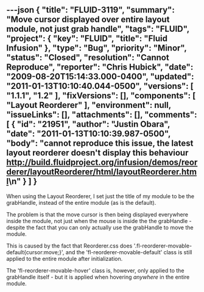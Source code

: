 ---json
{
  "title": "FLUID-3119",
  "summary": "Move cursor displayed over entire layout module, not just grab handle",
  "tags": "FLUID",
  "project": {
    "key": "FLUID",
    "title": "Fluid Infusion"
  },
  "type": "Bug",
  "priority": "Minor",
  "status": "Closed",
  "resolution": "Cannot Reproduce",
  "reporter": "Chris Hubick",
  "date": "2009-08-20T15:14:33.000-0400",
  "updated": "2011-01-13T10:10:40.044-0500",
  "versions": [
    "1.1.1",
    "1.2"
  ],
  "fixVersions": [],
  "components": [
    "Layout Reorderer"
  ],
  "environment": null,
  "issueLinks": [],
  "attachments": [],
  "comments": [
    {
      "id": "21951",
      "author": "Justin Obara",
      "date": "2011-01-13T10:10:39.987-0500",
      "body": "cannot reproduce this issue, the latest layout reorderer doesn't display this behaviour <http://build.fluidproject.org/infusion/demos/reorderer/layoutReorderer/html/layoutReorderer.html>\n"
    }
  ]
}
---
When using the Layout Reorderer, I set just the title of my module to be the grabHandle, instead of the entire module (as is the default).

The problem is that the move cursor is then being displayed everywhere inside the module, not just when the mouse is inside the the grabHandle - despite the fact that you can only actually use the grabHandle to move the module.

This is caused by the fact that Reorderer.css does '.fl-reorderer-movable-default{cursor:move;}', and the 'fl-reorderer-movable-default' class is still applied to the entire module after initialization.

The 'fl-reorderer-movable-hover' class is, however, only applied to the grabHandle itself - but it is applied when hovering *anywhere* in the entire module.

        